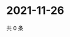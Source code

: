 # 2021-11-26

共 0 条

<!-- BEGIN WEIBO -->
<!-- 最后更新时间 Fri Nov 26 2021 07:08:51 GMT+0800 (China Standard Time) -->

<!-- END WEIBO -->
